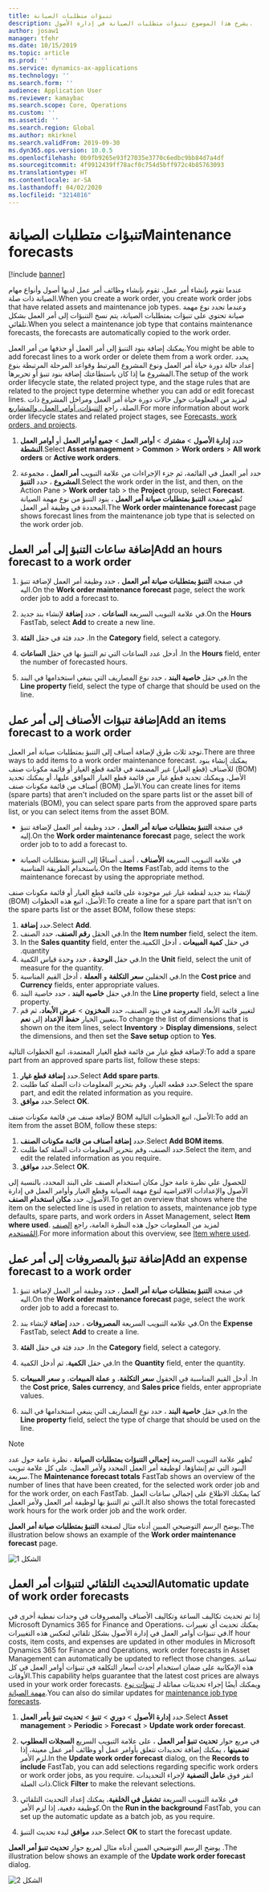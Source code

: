 ```yaml
---
title: تنبؤات متطلبات الصيانة
description: يشرح هذا الموضوع تنبؤات متطلبات الصيانة في إدارة الأصول.
author: josaw1
manager: tfehr
ms.date: 10/15/2019
ms.topic: article
ms.prod: ''
ms.service: dynamics-ax-applications
ms.technology: ''
ms.search.form: ''
audience: Application User
ms.reviewer: kamaybac
ms.search.scope: Core, Operations
ms.custom: ''
ms.assetid: ''
ms.search.region: Global
ms.author: mkirknel
ms.search.validFrom: 2019-09-30
ms.dyn365.ops.version: 10.0.5
ms.openlocfilehash: 0b9fb9265e93f27035e3770c6edbc9bb84d7a4df
ms.sourcegitcommit: 4f9912439ff78acf0c754d5bff972c4b85763093
ms.translationtype: HT
ms.contentlocale: ar-SA
ms.lasthandoff: 04/02/2020
ms.locfileid: "3214816"
---
```

# <a name="maintenance-forecasts"></a><span data-ttu-id="87e91-103">تنبؤات متطلبات الصيانة</span><span class="sxs-lookup"><span data-stu-id="87e91-103">Maintenance forecasts</span></span>

[!include [banner](../../includes/banner.md)]



<span data-ttu-id="87e91-104">عندما تقوم بإنشاء أمر عمل، تقوم بإنشاء وظائف أمر عمل لديها أصول وأنواع مهام الصيانة ذات صلة.</span><span class="sxs-lookup"><span data-stu-id="87e91-104">When you create a work order, you create work order jobs that have related assets and maintenance job types.</span></span> <span data-ttu-id="87e91-105">وعندما تحدد نوع مهمة صيانة تحتوي على تنبؤات بمتطلبات الصيانة، يتم نسخ التنبؤات إلى أمر العمل بشكل تلقائي.</span><span class="sxs-lookup"><span data-stu-id="87e91-105">When you select a maintenance job type that contains maintenance forecasts, the forecasts are automatically copied to the work order.</span></span>

<span data-ttu-id="87e91-106">يمكنك إضافة بنود التنبؤ إلى أمر العمل أو حذفها من أمر العمل.</span><span class="sxs-lookup"><span data-stu-id="87e91-106">You might be able to add forecast lines to a work order or delete them from a work order.</span></span> <span data-ttu-id="87e91-107">يحدد إعداد حالة دورة حياة أمر العمل ونوع المشروع المرتبط وقواعد المرحلة المرتبطة بنوع المشروع ما إذا كان باستطاعتك إضافة بنود تنبؤ أو تحريرها.</span><span class="sxs-lookup"><span data-stu-id="87e91-107">The setup of the work order lifecycle state, the related project type, and the stage rules that are related to the project type determine whether you can add or edit forecast lines.</span></span> <span data-ttu-id="87e91-108">لمزيد من المعلومات حول حالات دورة حياة أمر العمل ومراحل المشروع ذات الصلة، راجع [التنبؤات، أوامر العمل، والمشاريع](../integration-to-project-management-and-accounting/forecasts-work-orders-and-projects.md).</span><span class="sxs-lookup"><span data-stu-id="87e91-108">For more information about work order lifecycle states and related project stages, see [Forecasts, work orders, and projects](../integration-to-project-management-and-accounting/forecasts-work-orders-and-projects.md).</span></span>

1. <span data-ttu-id="87e91-109">حدد **إدارة الأصول** > **مشترك** > **أوامر العمل** > **جميع أوامر العمل** أو **أوامر العمل النشطة**.</span><span class="sxs-lookup"><span data-stu-id="87e91-109">Select **Asset management** > **Common** > **Work orders** > **All work orders** or **Active work orders**.</span></span>

2. <span data-ttu-id="87e91-110">حدد أمر العمل في القائمة، ثم جزء الإجراءات من علامة التبويب **أمر العمل** ، مجموعة **المشروع** ، حدد **التنبؤ**.</span><span class="sxs-lookup"><span data-stu-id="87e91-110">Select the work order in the list, and then, on the Action Pane > **Work order** tab > the **Project** group, select **Forecast**.</span></span> <span data-ttu-id="87e91-111">تُظهر صفحة **التنبؤ بمتطلبات صيانة أمر العمل** ، بنود التنبؤ من نوع مهمة الصيانة المحددة في وظيفة أمر العمل.</span><span class="sxs-lookup"><span data-stu-id="87e91-111">The **Work order maintenance forecast** page shows forecast lines from the maintenance job type that is selected on the work order job.</span></span>


## <a name="add-an-hours-forecast-to-a-work-order"></a><span data-ttu-id="87e91-112">إضافة ساعات التنبؤ إلى أمر العمل</span><span class="sxs-lookup"><span data-stu-id="87e91-112">Add an hours forecast to a work order</span></span>

1. <span data-ttu-id="87e91-113">في صفحة **التنبؤ بمتطلبات صيانة أمر العمل** ، حدد وظيفة أمر العمل لإضافة تنبؤ اليه.</span><span class="sxs-lookup"><span data-stu-id="87e91-113">On the **Work order maintenance forecast** page, select the work order job to add a forecast to.</span></span>

2. <span data-ttu-id="87e91-114">في علامة التبويب السريعة **الساعات** ، حدد **إضافة** لإنشاء بند جديد.</span><span class="sxs-lookup"><span data-stu-id="87e91-114">On the **Hours** FastTab, select **Add** to create a new line.</span></span>

3. <span data-ttu-id="87e91-115">حدد فئة في حقل **الفئة** .</span><span class="sxs-lookup"><span data-stu-id="87e91-115">In the **Category** field, select a category.</span></span>

4. <span data-ttu-id="87e91-116">أدخل عدد الساعات التي تم التنبؤ بها في حقل **الساعات** .</span><span class="sxs-lookup"><span data-stu-id="87e91-116">In the **Hours** field, enter the number of forecasted hours.</span></span>

5. <span data-ttu-id="87e91-117">في حقل **خاصية البند** ، حدد نوع المصاريف التي ينبغي استخدامها في البند.</span><span class="sxs-lookup"><span data-stu-id="87e91-117">In the **Line property** field, select the type of charge that should be used on the line.</span></span>


## <a name="add-an-items-forecast-to-a-work-order"></a><span data-ttu-id="87e91-118">إضافة تنبؤات الأصناف إلى أمر عمل</span><span class="sxs-lookup"><span data-stu-id="87e91-118">Add an items forecast to a work order</span></span>

<span data-ttu-id="87e91-119">توجد ثلاث طرق لإضافة أصناف إلى التنبؤ بمتطلبات صيانة أمر العمل.</span><span class="sxs-lookup"><span data-stu-id="87e91-119">There are three ways to add items to a work order maintenance forecast.</span></span> <span data-ttu-id="87e91-120">يمكنك إنشاء بنود للأصناف (قطع الغيار) غير المضمنة في قائمة قطع الغيار أو قائمة مكونات صنف (BOM) الأصل، ويمكنك تحديد قطع غيار من قائمة قطع الغيار الموافق عليها، أو يمكنك تحديد أصناف من قائمة مكونات صنف (BOM) الأصل.</span><span class="sxs-lookup"><span data-stu-id="87e91-120">You can create lines for items (spare parts) that aren't included on the spare parts list or the asset bill of materials (BOM), you can select spare parts from the approved spare parts list, or you can select items from the asset BOM.</span></span>

- <span data-ttu-id="87e91-121">في صفحة **التنبؤ بمتطلبات صيانة أمر العمل** ، حدد وظيفة أمر العمل لإضافة تنبؤ إليه.</span><span class="sxs-lookup"><span data-stu-id="87e91-121">On the **Work order maintenance forecast** page, select the work order job to to add a forecast to.</span></span>

- <span data-ttu-id="87e91-122">في علامة التبويب السريعة‬ **الأصناف** ، أضف أصنافًا إلى التنبؤ بمتطلبات الصيانة باستخدام الطريقة المناسبة.</span><span class="sxs-lookup"><span data-stu-id="87e91-122">On the **Items** FastTab, add items to the maintenance forecast by using the appropriate method.</span></span>

<span data-ttu-id="87e91-123">لإنشاء بند جديد لقطعة غيار غير موجودة على قائمة قطع الغيار أو قائمة مكونات صنف (BOM) الأصل، اتبع هذه الخطوات:</span><span class="sxs-lookup"><span data-stu-id="87e91-123">To create a line for a spare part that isn't on the spare parts list or the asset BOM, follow these steps:</span></span>

1. <span data-ttu-id="87e91-124">حدد **إضافة**.</span><span class="sxs-lookup"><span data-stu-id="87e91-124">Select **Add**.</span></span>
2. <span data-ttu-id="87e91-125">في الحقل **رقم الصنف**، حدد الصنف.</span><span class="sxs-lookup"><span data-stu-id="87e91-125">In the **Item number** field, select the item.</span></span>
3. <span data-ttu-id="87e91-126">في حقل **‏‫كمية المبيعات** ، أدخل الكمية.</span><span class="sxs-lookup"><span data-stu-id="87e91-126">In the **Sales quantity** field, enter the quantity.</span></span>
4. <span data-ttu-id="87e91-127">في حقل **الوحدة** ، حدد وحدة قياس الكمية.</span><span class="sxs-lookup"><span data-stu-id="87e91-127">In the **Unit** field, select the unit of measure for the quantity.</span></span>
5. <span data-ttu-id="87e91-128">في الحقلين **سعر التكلفة** و **العملة** ، أدخل القيم المناسبة.</span><span class="sxs-lookup"><span data-stu-id="87e91-128">In the **Cost price** and **Currency** fields, enter appropriate values.</span></span>
6. <span data-ttu-id="87e91-129">في حقل **خاصيه البند** ، حدد خاصية البند.</span><span class="sxs-lookup"><span data-stu-id="87e91-129">In the **Line property** field, select a line property.</span></span>
7. <span data-ttu-id="87e91-130">لتغيير قائمة الأبعاد المعروضة في بنود الصنف، حدد **المخزون** > **عرض الأبعاد**‬، ثم قم بتعيين الخيار **حفظ الإعداد** إلى **نعم**.</span><span class="sxs-lookup"><span data-stu-id="87e91-130">To change the list of dimensions that is shown on the item lines, select **Inventory** > **Display dimensions**, select the dimensions, and then set the **Save setup** option to **Yes**.</span></span>

<span data-ttu-id="87e91-131">لإضافة قطع غيار من قائمة قطع الغيار المعتمدة، اتبع الخطوات التالية:</span><span class="sxs-lookup"><span data-stu-id="87e91-131">To add a spare part from an approved spare parts list, follow these steps:</span></span>

1. <span data-ttu-id="87e91-132">حدد **إضافة قطع غيار**.</span><span class="sxs-lookup"><span data-stu-id="87e91-132">Select **Add spare parts**.</span></span>
2. <span data-ttu-id="87e91-133">حدد قطعه الغيار، وقم بتحرير المعلومات ذات الصلة كما طلبت.</span><span class="sxs-lookup"><span data-stu-id="87e91-133">Select the spare part, and edit the related information as you require.</span></span>
3. <span data-ttu-id="87e91-134">حدد **موافق**.</span><span class="sxs-lookup"><span data-stu-id="87e91-134">Select **OK**.</span></span>

<span data-ttu-id="87e91-135">لإضافة صنف من قائمة مكونات صنف BOM الأصل، اتبع الخطوات التالية:</span><span class="sxs-lookup"><span data-stu-id="87e91-135">To add an item from the asset BOM, follow these steps:</span></span>

1. <span data-ttu-id="87e91-136">حدد **إضافة أصناف من قائمة مكونات الصنف**.</span><span class="sxs-lookup"><span data-stu-id="87e91-136">Select **Add BOM items**.</span></span>
2. <span data-ttu-id="87e91-137">حدد الصنف، وقم بتحرير المعلومات ذات الصلة كما طلبت.</span><span class="sxs-lookup"><span data-stu-id="87e91-137">Select the item, and edit the related information as you require.</span></span>
3. <span data-ttu-id="87e91-138">حدد **موافق**.</span><span class="sxs-lookup"><span data-stu-id="87e91-138">Select **OK**.</span></span>

<span data-ttu-id="87e91-139">للحصول علي نظرة عامة حول مكان استخدام الصنف على البند المحدد، بالنسبة إلى الأصول والإعدادات الافتراضية لنوع مهمة الصيانة وقطع الغيار وأوامر العمل في إدارة الأصول، حدد **مكان استخدام الصنف**.</span><span class="sxs-lookup"><span data-stu-id="87e91-139">To get an overview that shows where the item on the selected line is used in relation to assets, maintenance job type defaults, spare parts, and work orders in Asset Management, select **Item where used**.</span></span> <span data-ttu-id="87e91-140">لمزيد من المعلومات حول هذه النظرة العامة، راجع [الصنف المُستخدم](../controlling-and-reporting/item-where-used.md).</span><span class="sxs-lookup"><span data-stu-id="87e91-140">For more information about this overview, see [Item where used](../controlling-and-reporting/item-where-used.md).</span></span>


## <a name="add-an-expense-forecast-to-a-work-order"></a><span data-ttu-id="87e91-141">إضافة تنبؤ بالمصروفات إلى أمر عمل</span><span class="sxs-lookup"><span data-stu-id="87e91-141">Add an expense forecast to a work order</span></span>

1. <span data-ttu-id="87e91-142">في صفحة **التنبؤ بمتطلبات صيانة أمر العمل** ، حدد وظيفة أمر العمل لإضافة تنبؤ اليه.</span><span class="sxs-lookup"><span data-stu-id="87e91-142">On the **Work order maintenance forecast** page, select the work order job to add a forecast to.</span></span>

2. <span data-ttu-id="87e91-143">في علامة التبويب السريعة **المصروفات** ، حدد **إضافة** لإنشاء بند.</span><span class="sxs-lookup"><span data-stu-id="87e91-143">On the **Expense** FastTab, select **Add** to create a line.</span></span>

3. <span data-ttu-id="87e91-144">حدد فئة في حقل **الفئة** .</span><span class="sxs-lookup"><span data-stu-id="87e91-144">In the **Category** field, select a category.</span></span>

4. <span data-ttu-id="87e91-145">في حقل **الكمية**، ثم أدخل الكمية.</span><span class="sxs-lookup"><span data-stu-id="87e91-145">In the **Quantity** field, enter the quantity.</span></span>

5. <span data-ttu-id="87e91-146">أدخل القيم المناسبة في الحقول **سعر التكلفة**، و **عملة المبيعات**، و **سعر المبيعات** .</span><span class="sxs-lookup"><span data-stu-id="87e91-146">In the **Cost price**, **Sales currency**, and **Sales price** fields, enter appropriate values.</span></span>

6. <span data-ttu-id="87e91-147">في حقل **خاصية البند** ، حدد نوع المصاريف التي ينبغي استخدامها في البند.</span><span class="sxs-lookup"><span data-stu-id="87e91-147">In the **Line property** field, select the type of charge that should be used on the line.</span></span>

>[!NOTE]
><span data-ttu-id="87e91-148">تُظهر علامة التبويب السريعة **إجمالي التنبؤات بمتطلبات الصيانة** ، نظرة عامة حول عدد البنود التي تم إنشاؤها، لوظيفة أمر العمل المحدد ولأمر العمل، على كل علامة تبويب سريعة.</span><span class="sxs-lookup"><span data-stu-id="87e91-148">The **Maintenance forecast totals** FastTab shows an overview of the number of lines that have been created, for the selected work order job and for the work order, on each FastTab.</span></span> <span data-ttu-id="87e91-149">كما يمكنك الاطلاع على إجمالي ساعات العمل التي تم التنبؤ بها لوظيفة أمر العمل ولأمر العمل.</span><span class="sxs-lookup"><span data-stu-id="87e91-149">It also shows the total forecasted work hours for the work order job and the work order.</span></span>

<span data-ttu-id="87e91-150">يوضح الرسم التوضيحي المبين أدناه مثال لصفحة **التنبؤ بمتطلبات صيانة أمر العمل‬**.</span><span class="sxs-lookup"><span data-stu-id="87e91-150">The illustration below shows an example of the **Work order maintenance forecast** page.</span></span>

![الشكل 1](media/06-work-orders.png)


## <a name="automatic-update-of-work-order-forecasts"></a><span data-ttu-id="87e91-152">التحديث التلقائي لتنبؤات أمر العمل</span><span class="sxs-lookup"><span data-stu-id="87e91-152">Automatic update of work order forecasts</span></span>

<span data-ttu-id="87e91-153">إذا تم تحديث تكاليف الساعة وتكاليف الأصناف والمصروفات في وحدات نمطية أخرى في Microsoft Dynamics 365 for Finance and Operations، يمكنك تحديث أي تغييرات في تنبؤات أوامر العمل في إدارة الأصول بشكل تلقائي لتعكس هذه التغييرات.</span><span class="sxs-lookup"><span data-stu-id="87e91-153">If hour costs, item costs, and expenses are updated in other modules in Microsoft Dynamics 365 for Finance and Operations, work order forecasts in Asset Management can automatically be updated to reflect those changes.</span></span> <span data-ttu-id="87e91-154">تساعد هذه الإمكانية على ضمان استخدام أحدث أسعار التكلفة في تنبؤات أوامر العمل في كل الأوقات.</span><span class="sxs-lookup"><span data-stu-id="87e91-154">This capability helps guarantee that the latest cost prices are always used in your work order forecasts.</span></span> <span data-ttu-id="87e91-155">ويمكنك أيضًا إجراء تحديثات مماثلة لـ [تنبؤات نوع مهمة الصيانة](../setup-for-work-orders/job-groups-and-job-types-variants-trades-and-checklists.md).</span><span class="sxs-lookup"><span data-stu-id="87e91-155">You can also do similar updates for [maintenance job type forecasts](../setup-for-work-orders/job-groups-and-job-types-variants-trades-and-checklists.md).</span></span>

1. <span data-ttu-id="87e91-156">حدد **إدارة الأصول** > **دوري** > **تنبؤ** > **تحديث تنبؤ بأمر العمل**.</span><span class="sxs-lookup"><span data-stu-id="87e91-156">Select **Asset management** > **Periodic** > **Forecast** > **Update work order forecast**.</span></span>

2. <span data-ttu-id="87e91-157">في مربع حوار **تحديث تنبؤ أمر العمل** ، على علامة التبويب السريع **‏‫السجلات المطلوب تضمينها‬** ، يمكنك إضافة تحديدات تتعلق بأوامر عمل أو وظائف أمر عمل معينة، إذا لزم الأمر.</span><span class="sxs-lookup"><span data-stu-id="87e91-157">In the **Update work order forecast** dialog, on the **Records to include** FastTab, you can add selections regarding specific work orders or work order jobs, as you require.</span></span> <span data-ttu-id="87e91-158">انقر فوق **عامل التصفية** لإجراء التحديدات ذات الصلة.</span><span class="sxs-lookup"><span data-stu-id="87e91-158">Click **Filter** to make the relevant selections.</span></span>

3. <span data-ttu-id="87e91-159">في علامة التبويب السريعة **تشغيل في الخلفية‬**، يمكنك إعداد التحديث التلقائي كوظيفة دفعية، إذا لزم الأمر.</span><span class="sxs-lookup"><span data-stu-id="87e91-159">On the **Run in the background** FastTab, you can set up the automatic update as a batch job, as you require.</span></span>

4. <span data-ttu-id="87e91-160">حدد **موافق** لبدء تحديث التنبؤ.</span><span class="sxs-lookup"><span data-stu-id="87e91-160">Select **OK** to start the forecast update.</span></span>


<span data-ttu-id="87e91-161">يوضح الرسم التوضيحي المبين أدناه مثال لمربع حوار **تحديث تنبؤ أمر العمل‬** .</span><span class="sxs-lookup"><span data-stu-id="87e91-161">The illustration below shows an example of the **Update work order forecast** dialog.</span></span>

![الشكل 2](media/07-work-orders.png)
